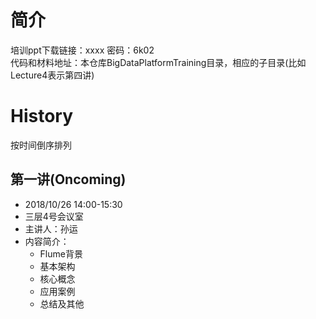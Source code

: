 # 简介
培训ppt下载链接：xxxx 密码：6k02  
代码和材料地址：本仓库BigDataPlatformTraining目录，相应的子目录(比如Lecture4表示第四讲)
# History
按时间倒序排列
## 第一讲(Oncoming)
- 2018/10/26 14:00-15:30
- 三层4号会议室
- 主讲人：孙运
- 内容简介：
  - Flume背景
  - 基本架构
  - 核心概念
  - 应用案例
  - 总结及其他
